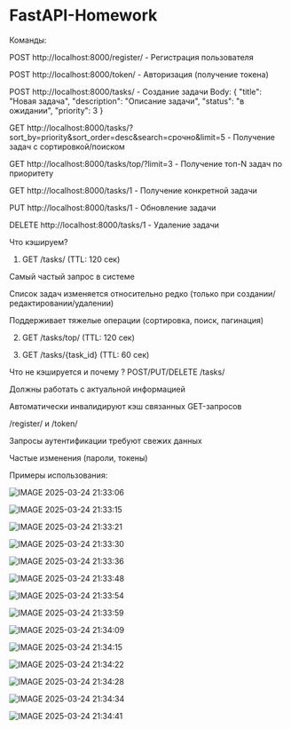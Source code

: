 # FastAPI-Homework

Команды:

POST http://localhost:8000/register/ - Регистрация пользователя

POST http://localhost:8000/token/ - Авторизация (получение токена)

POST http://localhost:8000/tasks/ - Создание задачи
Body:
  {
    "title": "Новая задача",
    "description": "Описание задачи",
    "status": "в ожидании",
    "priority": 3
  }

GET http://localhost:8000/tasks/?sort_by=priority&sort_order=desc&search=срочно&limit=5 - Получение задач с сортировкой/поиском

GET http://localhost:8000/tasks/top/?limit=3 - Получение топ-N задач по приоритету

GET http://localhost:8000/tasks/1 - Получение конкретной задачи

PUT http://localhost:8000/tasks/1 - Обновление задачи

DELETE http://localhost:8000/tasks/1 - Удаление задачи

Что кэшируем?

1. GET /tasks/ (TTL: 120 сек)
   
Самый частый запрос в системе

Список задач изменяется относительно редко (только при создании/редактировании/удалении)

Поддерживает тяжелые операции (сортировка, поиск, пагинация)

2. GET /tasks/top/ (TTL: 120 сек)

3. GET /tasks/{task_id} (TTL: 60 сек)

Что не кэшируется и почему ?
POST/PUT/DELETE /tasks/

Должны работать с актуальной информацией

Автоматически инвалидируют кэш связанных GET-запросов

/register/ и /token/

Запросы аутентификации требуют свежих данных

Частые изменения (пароли, токены)

Примеры использования:

![IMAGE 2025-03-24 21:33:06](https://github.com/user-attachments/assets/f640cf5c-64e0-4baa-9283-f96796005c20)

![IMAGE 2025-03-24 21:33:15](https://github.com/user-attachments/assets/0093bc60-c37b-4ee1-9ec9-a9035364514d)

![IMAGE 2025-03-24 21:33:21](https://github.com/user-attachments/assets/b54d95ab-4f86-4322-a2c9-ca03a16a079e)

![IMAGE 2025-03-24 21:33:30](https://github.com/user-attachments/assets/7f0335dc-4820-49e3-acf5-9aa3ef00c1ad)

![IMAGE 2025-03-24 21:33:36](https://github.com/user-attachments/assets/8b9e12bc-4472-4e6f-9c13-da9bfe37a6e7)

![IMAGE 2025-03-24 21:33:48](https://github.com/user-attachments/assets/9f9d55ae-601b-4305-a68f-5529e5bd040b)

![IMAGE 2025-03-24 21:33:54](https://github.com/user-attachments/assets/38414280-c015-4f5e-a82e-607cb3b44b8a)

![IMAGE 2025-03-24 21:33:59](https://github.com/user-attachments/assets/e7dc9612-c1a5-4614-bad4-7fe2db6bf8ad)

![IMAGE 2025-03-24 21:34:09](https://github.com/user-attachments/assets/47fa71cc-07df-48c7-ac03-5a164ceb28cd)

![IMAGE 2025-03-24 21:34:15](https://github.com/user-attachments/assets/5f8fd126-b169-4448-8469-be26d8b24ace)

![IMAGE 2025-03-24 21:34:22](https://github.com/user-attachments/assets/5c097b09-77c7-447a-aeeb-913b275734c2)

![IMAGE 2025-03-24 21:34:28](https://github.com/user-attachments/assets/383ef21e-4f23-424b-97ef-c67b07480b39)

![IMAGE 2025-03-24 21:34:34](https://github.com/user-attachments/assets/aea6a89e-3375-495d-bf47-c4f1119a5b5c)

![IMAGE 2025-03-24 21:34:41](https://github.com/user-attachments/assets/e7561808-3242-4b6d-8ba1-59e062d73a7f)
